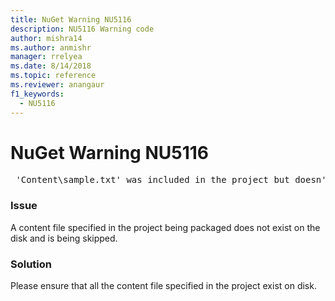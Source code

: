 ```yaml
---
title: NuGet Warning NU5116
description: NU5116 Warning code
author: mishra14
ms.author: anmishr
manager: rrelyea
ms.date: 8/14/2018
ms.topic: reference
ms.reviewer: anangaur
f1_keywords:
  - NU5116
---
```


# NuGet Warning NU5116
<pre> 'Content\sample.txt' was included in the project but doesn't exist. Skipping...</pre>

### Issue

A content file specified in the project being packaged does not exist on the disk and is being skipped.


### Solution

Please ensure that all the content file specified in the project exist on disk.


